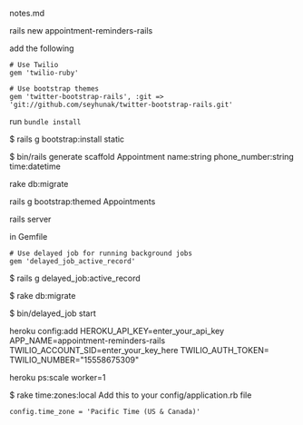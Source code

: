notes.md

<!--  ################################### Generating the bootstrap layouts -->
rails new appointment-reminders-rails

add the following
```
# Use Twilio
gem 'twilio-ruby'

# Use bootstrap themes
gem 'twitter-bootstrap-rails', :git => 'git://github.com/seyhunak/twitter-bootstrap-rails.git'
```

run `bundle install`

$ rails g bootstrap:install static

$ bin/rails generate scaffold Appointment name:string phone_number:string time:datetime

rake db:migrate

rails g bootstrap:themed Appointments

rails server

<!--  ###################################  Install delayed_job -->

in Gemfile
```
# Use delayed job for running background jobs
gem 'delayed_job_active_record'
```

$ rails g delayed_job:active_record

$ rake db:migrate

<!-- Run the jobs -->
$ bin/delayed_job start

<!-- Not if you use workless -->
heroku config:add HEROKU_API_KEY=enter_your_api_key APP_NAME=appointment-reminders-rails
TWILIO_ACCOUNT_SID=enter_your_key_here TWILIO_AUTH_TOKEN= TWILIO_NUMBER="15558675309"

heroku ps:scale worker=1
<!-- ################################### Change Time Zone -->
$ rake time:zones:local
Add this to your config/application.rb file

`config.time_zone = 'Pacific Time (US & Canada)'`




